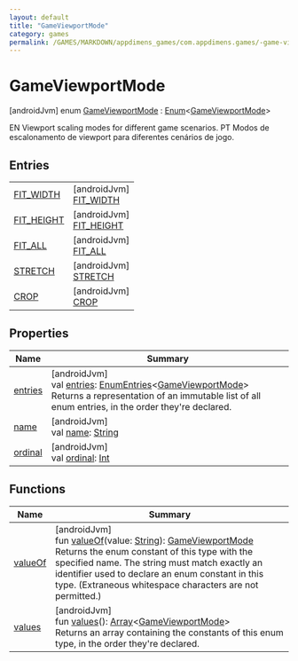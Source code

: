 ```yaml
---
layout: default
title: "GameViewportMode"
category: games
permalink: /GAMES/MARKDOWN/appdimens_games/com.appdimens.games/-game-viewport-mode/index.html
---
```


# GameViewportMode

[androidJvm]
enum [GameViewportMode](README.md) : [Enum](https://kotlinlang.org/api/core/kotlin-stdlib/kotlin/-enum/index.html)<[GameViewportMode](README.md)> 

EN Viewport scaling modes for different game scenarios. PT Modos de escalonamento de viewport para diferentes cenários de jogo.

## Entries

| | |
|---|---|
| [FIT_WIDTH](-f-i-t_-w-i-d-t-h/README.md) | [androidJvm]<br>[FIT_WIDTH](-f-i-t_-w-i-d-t-h/README.md) |
| [FIT_HEIGHT](-f-i-t_-h-e-i-g-h-t/README.md) | [androidJvm]<br>[FIT_HEIGHT](-f-i-t_-h-e-i-g-h-t/README.md) |
| [FIT_ALL](-f-i-t_-a-l-l/README.md) | [androidJvm]<br>[FIT_ALL](-f-i-t_-a-l-l/README.md) |
| [STRETCH](-s-t-r-e-t-c-h/README.md) | [androidJvm]<br>[STRETCH](-s-t-r-e-t-c-h/README.md) |
| [CROP](-c-r-o-p/README.md) | [androidJvm]<br>[CROP](-c-r-o-p/README.md) |

## Properties

| Name | Summary |
|---|---|
| [entries](entries.md) | [androidJvm]<br>val [entries](entries.md): [EnumEntries](https://kotlinlang.org/api/core/kotlin-stdlib/kotlin.enums/-enum-entries/index.html)<[GameViewportMode](README.md)><br>Returns a representation of an immutable list of all enum entries, in the order they're declared. |
| [name](-c-r-o-p/README.md#-372974862%2FProperties%2F-188932584) | [androidJvm]<br>val [name](-c-r-o-p/README.md#-372974862%2FProperties%2F-188932584): [String](https://kotlinlang.org/api/core/kotlin-stdlib/kotlin/-string/index.html) |
| [ordinal](-c-r-o-p/README.md#-739389684%2FProperties%2F-188932584) | [androidJvm]<br>val [ordinal](-c-r-o-p/README.md#-739389684%2FProperties%2F-188932584): [Int](https://kotlinlang.org/api/core/kotlin-stdlib/kotlin/-int/index.html) |

## Functions

| Name | Summary |
|---|---|
| [valueOf](value-of.md) | [androidJvm]<br>fun [valueOf](value-of.md)(value: [String](https://kotlinlang.org/api/core/kotlin-stdlib/kotlin/-string/index.html)): [GameViewportMode](README.md)<br>Returns the enum constant of this type with the specified name. The string must match exactly an identifier used to declare an enum constant in this type. (Extraneous whitespace characters are not permitted.) |
| [values](values.md) | [androidJvm]<br>fun [values](values.md)(): [Array](https://kotlinlang.org/api/core/kotlin-stdlib/kotlin/-array/index.html)<[GameViewportMode](README.md)><br>Returns an array containing the constants of this enum type, in the order they're declared. |